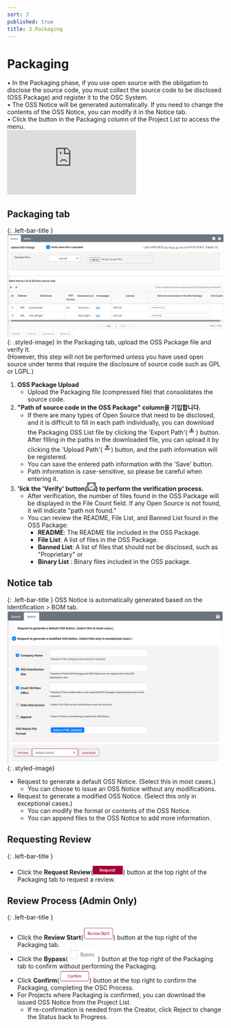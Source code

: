 ```yaml
---
sort: 3 
published: true
title: 3.Packaging 
---
```


# Packaging
<div class="note">
• In the Packaging phase, if you use open source with the obligation to disclose the source code, you must collect the source code to be disclosed (OSS Package) and register it to the OSC System.<br>
• The OSS Notice will be generated automatically. If you need to change the contents of the OSS Notice, you can modify it in the Notice tab.<br>
• Click the button in the Packaging column of the Project List to access the menu.<br>
</div>  
<div class="youtube-container">
<iframe src="https://www.youtube.com/embed/H4CPBzUOn7M" title="OSS Package & OSS Notice 생성" frameborder="0" allow="accelerometer; autoplay; clipboard-write; encrypted-media; gyroscope; picture-in-picture" allowfullscreen></iframe>
</div>

## Packaging tab
{: .left-bar-title }
![prj](images/3_project_packaging_upload.PNG){: .styled-image}
In the Packaging tab, upload the OSS Package file and verify it.  
(However, this step will not be performed unless you have used open source under terms that require the disclosure of source code such as GPL or LGPL.)  
1. **OSS Package Upload**
    - Upload the Packaging file (compressed file) that consolidates the source code.  
2. **"Path of source code in the OSS Package" column을 기입합니다.**
    - If there are many types of Open Source that need to be disclosed, and it is difficult to fill in each path individually, you can download the Packaging OSS List file by clicking the 'Export Path'(<img src="images/3_packaging_export_path.png" width="20" height="20" />) button. After filling in the paths in the downloaded file, you can upload it by clicking the 'Upload Path'(<img src="images/3_packaging_upload_path.png" width="20" height="20" />) button, and the path information will be registered.  
    - You can save the entered path information with the 'Save' button.  
    - Path information is case-sensitive, so please be careful when entering it.  
3. **'lick the 'Verify' button(<img src="images/3_packaging_verify.png" width="20" height="20" />) to perform the verification process.**
    - After verification, the number of files found in the OSS Package will be displayed in the File Count field. If any Open Source is not found, it will indicate "path not found."  
    - You can review the README, File List, and Banned List found in the OSS Package:  
        - **README**:  The README file included in the OSS Package.
        - **File List**: A list of files in the OSS Package.
        - **Banned List**:  A list of files that should not be disclosed, such as "Proprietary" or  
        - **Binary List** : Binary files included in the OSS package.  

## Notice tab
{: .left-bar-title }
OSS Notice is automatically generated based on the Identification > BOM tab.  
![prj](images/3_project_packaging_notice.PNG){: .styled-image}

- Request to generate a default OSS Notice. (Select this in most cases.)
    - You can choose to issue an OSS Notice without any modifications.  
- Request to generate a modified OSS Notice. (Select this only in exceptional cases.)  
    - You can modify the format or contents of the OSS Notice.  
    - You can append files to the OSS Notice to add more information.  

## Requesting Review
{: .left-bar-title } 
- Click the **Request Review**(<img src="images/request.png" width="70" height="20" />) button at the top right of the Packaging tab to request a review.  

## Review Process (Admin Only)
{: .left-bar-title } 
- Click the **Review Start**(<img src="images/review_start.png" width="70" height="30" />) button at the top right of the Packaging tab. 
- Click the **Bypass**(<img src="images/3_packaging_bypass.png" width="70" height="30" />) button at the top right of the Packaging tab to confirm without performing the Packaging.  
- Click **Confirm**(<img src="images/confirm.png" width="70" height="30" />) button at the top right to confirm the Packaging, completing the OSC Process.  
- For Projects where Packaging is confirmed, you can download the issued OSS Notice from the Project List.  
    - If re-confirmation is needed from the Creator, click Reject to change the Status back to Progress.  